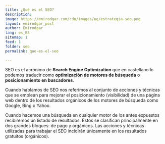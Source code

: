 ```yaml
---
title: ¿Qué es el SEO?
description: 
image: https://emirodgar.com/cdn/images/og/estrategia-seo.png
layout: emirodgar_post
author: Emirodgar
lang: es_ES
sitemap: 1
feed: 1
folder: seo
permalink: que-es-el-seo

--- 
```


SEO es el acrónimo de **Search Engine Optimization** que en castellano lo podemos traducir como **optimización de motores de búsqueda** o **posicionamiento en buscadores**.

Cuando hablamos de SEO nos referimos al conjunto de acciones y técnicas que se emplean para mejorar el posicionamiento (visibilidad) de una página web dentro de los resultados orgánicos de los motores de búsqueda como Google, Bing o Yahoo.

Cuando hacemos una búsqueda en cualquier motor de los antes expuestos recibiremos un listado de resultados. Estos se clasifican principalmente en dos grandes bloques: de pago y orgánicos. Las acciones y técnicas utilizadas para trabajar el SEO incidirán únicamente en los resultados gratuitos (orgánicos).

<!--stackedit_data:
eyJoaXN0b3J5IjpbLTM5MTQzMDE0MiwtMTMyNTQyNjk4OF19
-->
